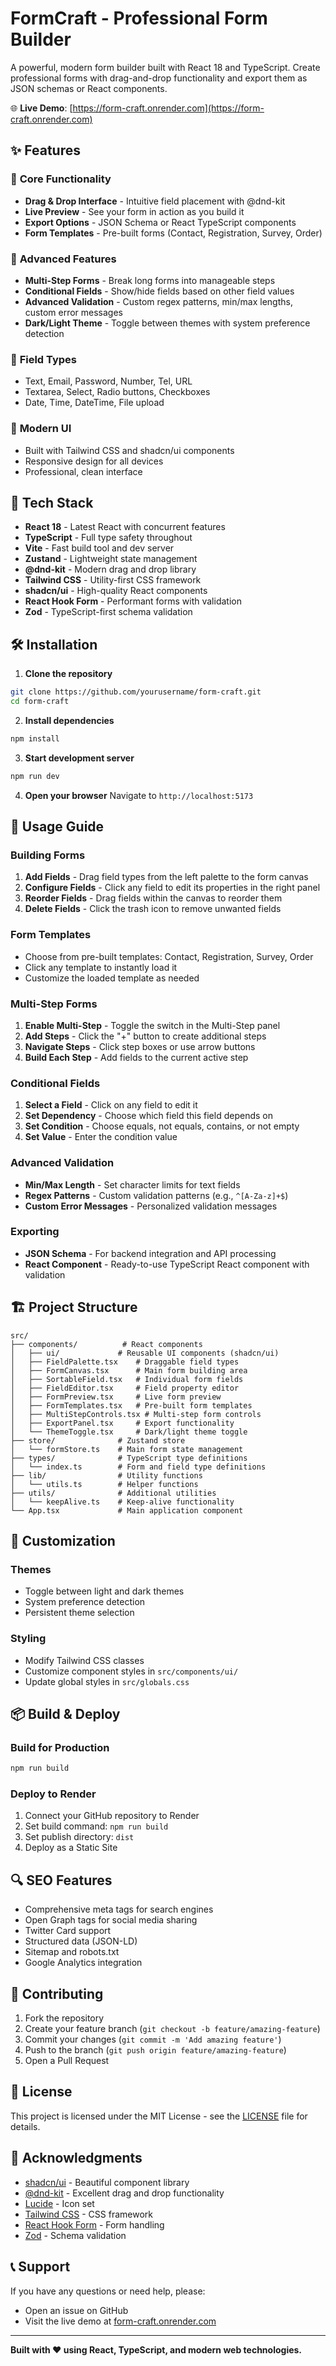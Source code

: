 # FormCraft - Professional Form Builder

A powerful, modern form builder built with React 18 and TypeScript. Create professional forms with drag-and-drop functionality and export them as JSON schemas or React components.

🌐 **Live Demo**: [https://form-craft.onrender.com](https://form-craft.onrender.com)

## ✨ Features

### 🎯 **Core Functionality**
- **Drag & Drop Interface** - Intuitive field placement with @dnd-kit
- **Live Preview** - See your form in action as you build it
- **Export Options** - JSON Schema or React TypeScript components
- **Form Templates** - Pre-built forms (Contact, Registration, Survey, Order)

### 🔧 **Advanced Features**
- **Multi-Step Forms** - Break long forms into manageable steps
- **Conditional Fields** - Show/hide fields based on other field values
- **Advanced Validation** - Custom regex patterns, min/max lengths, custom error messages
- **Dark/Light Theme** - Toggle between themes with system preference detection

### 📝 **Field Types**
- Text, Email, Password, Number, Tel, URL
- Textarea, Select, Radio buttons, Checkboxes
- Date, Time, DateTime, File upload

### 🎨 **Modern UI**
- Built with Tailwind CSS and shadcn/ui components
- Responsive design for all devices
- Professional, clean interface

## 🚀 Tech Stack

- **React 18** - Latest React with concurrent features
- **TypeScript** - Full type safety throughout
- **Vite** - Fast build tool and dev server
- **Zustand** - Lightweight state management
- **@dnd-kit** - Modern drag and drop library
- **Tailwind CSS** - Utility-first CSS framework
- **shadcn/ui** - High-quality React components
- **React Hook Form** - Performant forms with validation
- **Zod** - TypeScript-first schema validation

## 🛠️ Installation

1. **Clone the repository**
```bash
git clone https://github.com/yourusername/form-craft.git
cd form-craft
```

2. **Install dependencies**
```bash
npm install
```

3. **Start development server**
```bash
npm run dev
```

4. **Open your browser**
Navigate to `http://localhost:5173`

## 📖 Usage Guide

### **Building Forms**
1. **Add Fields** - Drag field types from the left palette to the form canvas
2. **Configure Fields** - Click any field to edit its properties in the right panel
3. **Reorder Fields** - Drag fields within the canvas to reorder them
4. **Delete Fields** - Click the trash icon to remove unwanted fields

### **Form Templates**
- Choose from pre-built templates: Contact, Registration, Survey, Order
- Click any template to instantly load it
- Customize the loaded template as needed

### **Multi-Step Forms**
1. **Enable Multi-Step** - Toggle the switch in the Multi-Step panel
2. **Add Steps** - Click the "+" button to create additional steps
3. **Navigate Steps** - Click step boxes or use arrow buttons
4. **Build Each Step** - Add fields to the current active step

### **Conditional Fields**
1. **Select a Field** - Click on any field to edit it
2. **Set Dependency** - Choose which field this field depends on
3. **Set Condition** - Choose equals, not equals, contains, or not empty
4. **Set Value** - Enter the condition value

### **Advanced Validation**
- **Min/Max Length** - Set character limits for text fields
- **Regex Patterns** - Custom validation patterns (e.g., `^[A-Za-z]+$`)
- **Custom Error Messages** - Personalized validation messages

### **Exporting**
- **JSON Schema** - For backend integration and API processing
- **React Component** - Ready-to-use TypeScript React component with validation

## 🏗️ Project Structure

```
src/
├── components/          # React components
│   ├── ui/             # Reusable UI components (shadcn/ui)
│   ├── FieldPalette.tsx    # Draggable field types
│   ├── FormCanvas.tsx      # Main form building area
│   ├── SortableField.tsx   # Individual form fields
│   ├── FieldEditor.tsx     # Field property editor
│   ├── FormPreview.tsx     # Live form preview
│   ├── FormTemplates.tsx   # Pre-built form templates
│   ├── MultiStepControls.tsx # Multi-step form controls
│   ├── ExportPanel.tsx     # Export functionality
│   └── ThemeToggle.tsx     # Dark/light theme toggle
├── store/              # Zustand store
│   └── formStore.ts    # Main form state management
├── types/              # TypeScript type definitions
│   └── index.ts        # Form and field type definitions
├── lib/                # Utility functions
│   └── utils.ts        # Helper functions
├── utils/              # Additional utilities
│   └── keepAlive.ts    # Keep-alive functionality
└── App.tsx             # Main application component
```

## 🎨 Customization

### **Themes**
- Toggle between light and dark themes
- System preference detection
- Persistent theme selection

### **Styling**
- Modify Tailwind CSS classes
- Customize component styles in `src/components/ui/`
- Update global styles in `src/globals.css`

## 📦 Build & Deploy

### **Build for Production**
```bash
npm run build
```

### **Deploy to Render**
1. Connect your GitHub repository to Render
2. Set build command: `npm run build`
3. Set publish directory: `dist`
4. Deploy as a Static Site

## 🔍 SEO Features

- Comprehensive meta tags for search engines
- Open Graph tags for social media sharing
- Twitter Card support
- Structured data (JSON-LD)
- Sitemap and robots.txt
- Google Analytics integration

## 🤝 Contributing

1. Fork the repository
2. Create your feature branch (`git checkout -b feature/amazing-feature`)
3. Commit your changes (`git commit -m 'Add amazing feature'`)
4. Push to the branch (`git push origin feature/amazing-feature`)
5. Open a Pull Request

## 📄 License

This project is licensed under the MIT License - see the [LICENSE](LICENSE) file for details.

## 🙏 Acknowledgments

- [shadcn/ui](https://ui.shadcn.com/) - Beautiful component library
- [@dnd-kit](https://dndkit.com/) - Excellent drag and drop functionality
- [Lucide](https://lucide.dev/) - Icon set
- [Tailwind CSS](https://tailwindcss.com/) - CSS framework
- [React Hook Form](https://react-hook-form.com/) - Form handling
- [Zod](https://zod.dev/) - Schema validation

## 📞 Support

If you have any questions or need help, please:
- Open an issue on GitHub
- Visit the live demo at [form-craft.onrender.com](https://form-craft.onrender.com)

---

**Built with ❤️ using React, TypeScript, and modern web technologies.**